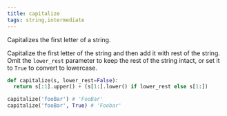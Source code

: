 ```yaml
---
title: capitalize
tags: string,intermediate
---
```


Capitalizes the first letter of a string.

Capitalize the first letter of the string and then add it with rest of the string. 
Omit the `lower_rest` parameter to keep the rest of the string intact, or set it to `True` to convert to lowercase.

```py
def capitalize(s, lower_rest=False):
  return s[:1].upper() + (s[1:].lower() if lower_rest else s[1:])
```

```py
capitalize('fooBar') # 'FooBar'
capitalize('fooBar', True) # 'Foobar'
```